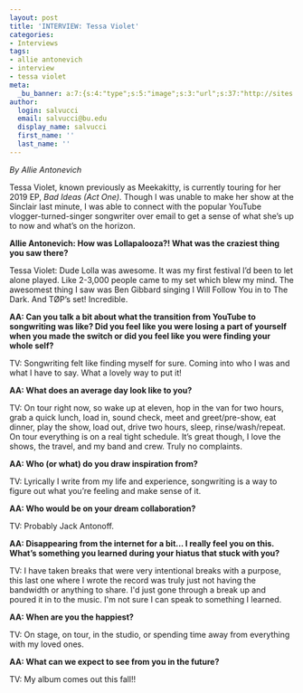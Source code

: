 ```yaml
---
layout: post
title: 'INTERVIEW: Tessa Violet'
categories:
- Interviews
tags:
- allie antonevich
- interview
- tessa violet
meta:
  _bu_banner: a:7:{s:4:"type";s:5:"image";s:3:"url";s:37:"http://sites.bu.edu/wtbu/files/2019/08/maxresdefault.jpg";s:3:"alt";s:0:"";s:7:"post_id";s:4:"5278";s:4:"html";s:0:"";s:8:"position";s:12:"contentWidth";s:7:"caption";s:0:"";}
author:
  login: salvucci
  email: salvucci@bu.edu
  display_name: salvucci
  first_name: ''
  last_name: ''
---
```

_By Allie Antonevich_

Tessa Violet, known previously as Meekakitty, is currently touring for her 2019 EP, _Bad Ideas (Act One)_. Though I was unable to make her show at the Sinclair last minute, I was able to connect with the popular YouTube vlogger-turned-singer songwriter over email to get a sense of what she’s up to now and what’s on the horizon.

**Allie Antonevich: How was Lollapalooza?! What was the craziest thing you saw there?**

Tessa Violet: Dude Lolla was awesome. It was my first festival I’d been to let alone played. Like 2-3,000 people came to my set which blew my mind. The awesomest thing I saw was Ben Gibbard singing I Will Follow You in to The Dark. And TØP’s set! Incredible.

**AA: Can you talk a bit about what the transition from YouTube to songwriting was like? Did you feel like you were losing a part of yourself when you made the switch or did you feel like you were finding your whole self?**

TV: Songwriting felt like finding myself for sure. Coming into who I was and what I have to say. What a lovely way to put it!

**AA: What does an average day look like to you?**

TV: On tour right now, so wake up at eleven, hop in the van for two hours, grab a quick lunch, load in, sound check, meet and greet/pre-show, eat dinner, play the show, load out, drive two hours, sleep, rinse/wash/repeat. On tour everything is on a real tight schedule. It’s great though, I love the shows, the travel, and my band and crew. Truly no complaints.

**AA: Who (or what) do you draw inspiration from?**

TV: Lyrically I write from my life and experience, songwriting is a way to figure out what you’re feeling and make sense of it.

**AA: Who would be on your dream collaboration?**

TV: Probably Jack Antonoff.

**AA: Disappearing from the internet for a bit... I really feel you on this. What’s something you learned during your hiatus that stuck with you?**

TV: I have taken breaks that were very intentional breaks with a purpose, this last one where I wrote the record was truly just not having the bandwidth or anything to share. I'd just gone through a break up and poured it in to the music. I'm not sure I can speak to something I learned.

**AA: When are you the happiest?**

TV: On stage, on tour, in the studio, or spending time away from everything with my loved ones.

**AA: What can we expect to see from you in the future?**

TV: My album comes out this fall!!